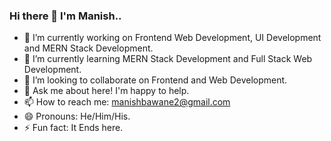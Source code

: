 ###                                                                    Hi there 👋 I'm Manish..



- 🔭 I’m currently working on Frontend Web Development, UI Development and MERN Stack Development.
- 🌱 I’m currently learning MERN Stack Development and Full Stack Web Development.
- 👯 I’m looking to collaborate on Frontend and Web Development.
- 💬 Ask me about here! I'm happy to help.
- 📫 How to reach me: manishbawane2@gmail.com
- 😄 Pronouns: He/Him/His.
- ⚡ Fun fact: It Ends here.


